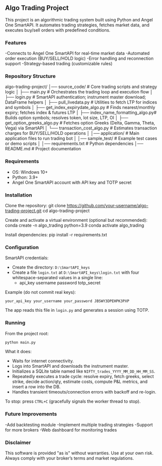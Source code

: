 ## Algo Trading Project

This project is an algorithmic trading system built using Python and Angel One SmartAPI. It automates trading strategies, fetches market data, and executes buy/sell orders with predefined conditions.

### Features
-Connects to Angel One SmartAPI for real-time market data
-Automated order execution (BUY/SELL/HOLD logic)
-Error handling and reconnection support
-Strategy-based trading (customizable rules)

### Repository Structure

algo-trading-project/
│── source_code/                     # Core trading scripts and strategy logic
│   ├── main.py                      # Orchestrates the trading loop and execution flow
│   ├── login.py                     # SmartAPI authentication; instrument master download; DataFrame helpers
│   ├── pull_livedata.py             # Utilities to fetch LTP for indices and symbols
│   ├── get_index_expirydate_algo.py # Finds nearest/monthly expiry; fetches index & futures LTP
│   ├── index_name_formatting_algo.py# Builds option symbols; resolves token, lot size, LTP, OI
│   ├── get_option_greeks_algo.py    # Fetches option Greeks (Delta, Gamma, Theta, Vega) via SmartAPI
│   └── transaction_cost_algo.py     # Estimates transaction charges for BUY/SELL/HOLD operations
│
│── application/                     # Main application files to run trading bot
│
│── sample_test/                     # Example test cases or demo scripts
│
│── requirements.txt                 # Python dependencies
│── README.md                        # Project documentation

### Requirements
- OS: Windows 10+
- Python: 3.9+
- Angel One SmartAPI account with API key and TOTP secret

### Installation
Clone the repository:
git clone https://github.com/your-username/algo-trading-project.git
cd algo-trading-project

Create and activate a virtual environment (optional but recommended):
conda create -n algo_trading python=3.9
conda activate algo_trading

Install dependencies:
pip install -r requirements.txt

### Configuration
  SmartAPI credentials:
- Create the directory: `D:\SmartAPI_keys`
- Create a file `login.txt` at `D:\SmartAPI_keys\login.txt` with four whitespace-separated values in a single line:
  - api_key username password totp_secret

Example (do not commit real keys):
```
your_api_key your_username your_password JBSWY3DPEHPK3PXP
```
The app reads this file in `login.py` and generates a session using TOTP.

### Running
From the project root:

```bash
python main.py
```
What it does:
- Waits for internet connectivity.
- Logs into SmartAPI and downloads the instrument master.
- Initializes a SQLite table named like `NIFTY_trades_YYYY_MM_DD_HH_MM_SS`.
- Repeatedly executes a trade cycle: resolve expiry, fetch greeks, select strike, decide action/qty, estimate costs, compute P&L metrics, and        insert a row into the DB.
- Handles transient timeouts/connection errors with backoff and re-login.

To stop: press `CTRL+C` (gracefully signals the worker thread to stop).

### Future Improvements
-Add backtesting module
-Implement multiple trading strategies
-Support for more brokers
-Web dashboard for monitoring trades

### Disclaimer
This software is provided "as is" without warranties. Use at your own risk. Always comply with your broker’s terms and market regulations.

